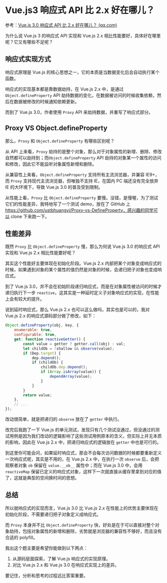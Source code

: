 # Vue.js3 响应式 API 比 2.x 好在哪儿？

参考：[Vue.js 3.0 响应式 API 比 2.x 好在哪儿？ (qq.com)](https://mp.weixin.qq.com/s?__biz=MzI3NTM5NDgzOA==&mid=2247493060&idx=2&sn=7a8437e8a51ff84c22e4bdc7f49927aa&chksm=eb07ddbddc7054abcb8f8595d93295ac5c680581d3272e743cba3e7a5b7b4fc2c3448a632ba9&token=431470234&lang=zh_CN#rd)

为什么说 Vue.js 3 的响应式 API 实现和 Vue.js 2.x 相比性能要好，具体好在哪里呢？它又有哪些不足呢？

## 响应式实现方式

响应式原理是 Vue.js 的核心思想之一，它的本质是当数据变化后会自动执行某个函数。

响应式的实现基本都是靠数据劫持，在 Vue.js 2.x 中，是通过 `Object.defineProperty` API 劫持数据的变化，在数据被访问的时候收集依赖，然后在数据被修改的时候通知依赖更新。

而到了 Vue.js 3.0，作者使用 `Proxy` API 来劫持数据，并重写了响应式部分。

## Proxy VS Object.defineProperty

那么，`Proxy` 和 `Object.defineProperty` 有哪些区别呢？

从 API 上来看，`Proxy` 劫持的是整个对象，那么对于对象属性的新增、删除、修改自然都可以劫持到；而`Object.defineProperty` API 劫持的对象某一个属性的访问和修改，因此它不能监听对象属性新增和删除。

从兼容性上来看，`Object.defineProperty` 支持所有主流浏览器，并兼容 IE9+，而 `Proxy` 支持现代主流浏览器，但唯独不支持 IE，在国内 PC 端还没有完全放弃 IE 的大环境下，导致 Vue.js 3.0 的普及受到限制。

从性能上看，`Proxy` 比 `Object.defineProperty` 要慢。没错，是慢喔，为了测试它们的性能差异，我特地写了一个测试 demo，放在了 GitHub 上 https://github.com/ustbhuangyi/Proxy-vs-DefineProperty，感兴趣的同学可以 clone 下来跑一下。

## 性能差异

既然 `Proxy` 比 `Object.defineProperty` 慢，那么为何说 Vue.js 3.0 的响应式 API 实现和 Vue.js 2.x 相比性能要好呢？

其实这个性能好主要体现在初始化阶段。Vue.js 2.x 内部把某个对象变成响应式的时候，如果遇到对象的某个属性的值仍然是对象的时候，会递归把子对象也变成响应式。

到了 Vue.js 3.0，并不会在初始阶段递归响应式，而是在对象属性被访问的时候才递归执行下一步 `reactive`，这其实是一种延时定义子对象响应式的实现，在性能上会有较大的提升。

说到延时响应式，那么 Vue.js 2.x 也可以这么做吗，其实也是可以的，我对 Vue.js 2.x 的响应式源码部分做了修改，如下：

```js
Object.defineProperty(obj, key, {
	enumerable: true,
	configurable: true,
	get: function reactiveGetter() {
		const value = getter ? getter.call(obj) : val;
		let childOb = !shallow && observe(value);
		if (Dep.target) {
			dep.depend();
			if (childOb) {
				childOb.dep.depend();
				if (Array.isArray(value)) {
					dependArray(value);
				}
			}
		}
		return value;
	},
	// ...
});
```

改动很简单，就是把递归的 `observe` 放在了 `getter` 中执行。

改完后我跑了一下 Vue.js 的单元测试，发现只有几个测试没通过，但没通过的测试用例是因为我们改动的逻辑影响了这些测试用例原本的含义，但实际上并无本质的影响，因此在 Vue.js 2.x 中，把递归响应式的逻辑放在 `getter` 中也是可行的。

到这里你可能会问，如果延时响应式，那会不会每次访问数据的时候都要重新定义一次响应式呢，其实是不用的，在 Vue.js 2.x 中，在执行一次 `observe` 后，会把观察者对象 `ob` 保留在 `value.__ob__` 属性中；而在 Vue.js 3.0 中，会用 `reactiveMap` 保留已定义的响应式对象，这样下一次就直接从缓存里拿到对应的值了，这就是典型的空间换时间的思想。

## 总结

所以就响应式的实现而言，Vue.js 3.0 比 Vue.js 2.x 在性能上的优势主要体现在初始化阶段，不需要递归把子对象定义成响应式。

而 `Proxy` 本身并不比 `Object.defineProperty` 快，好处是在于可以直接对整个对象劫持，包括对象属性的新增和删除，劣势就是浏览器的兼容性不够好，而且没有合适的 polyfill。

我出这个题主要是希望你能做到以下两点：

1. 从源码层面探索，了解 Vue.js 响应式的实现原理。
2. 对比 Vue.js 2.x 和 Vue.js 3.0 在响应式实现上的差异。

要记住，分析和思考的过程远比答案重要。
